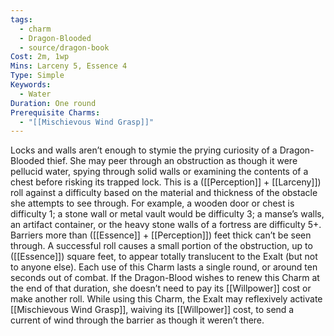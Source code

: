 ```yaml
---
tags:
  - charm
  - Dragon-Blooded
  - source/dragon-book
Cost: 2m, 1wp
Mins: Larceny 5, Essence 4
Type: Simple
Keywords:
  - Water
Duration: One round
Prerequisite Charms:
  - "[[Mischievous Wind Grasp]]"
---
```

Locks and walls aren’t enough to stymie the prying curiosity of a Dragon-Blooded thief. She may peer through an obstruction as though it were pellucid water, spying through solid walls or examining the contents of a chest before risking its trapped lock. This is a ([[Perception]] + [[Larceny]]) roll against a difficulty based on the material and thickness of the obstacle she attempts to see through. For example, a wooden door or chest is difficulty 1; a stone wall or metal vault would be difficulty 3; a manse’s walls, an artifact container, or the heavy stone walls of a fortress are difficulty 5+. Barriers more than ([[Essence]] + [[Perception]]) feet thick can’t be seen through. A successful roll causes a small portion of the obstruction, up to ([[Essence]]) square feet, to appear totally translucent to the Exalt (but not to anyone else). Each use of this Charm lasts a single round, or around ten seconds out of combat. If the Dragon-Blood wishes to renew this Charm at the end of that duration, she doesn’t need to pay its [[Willpower]] cost or make another roll. While using this Charm, the Exalt may reflexively activate [[Mischievous Wind Grasp]], waiving its [[Willpower]] cost, to send a current of wind through the barrier as though it weren’t there.